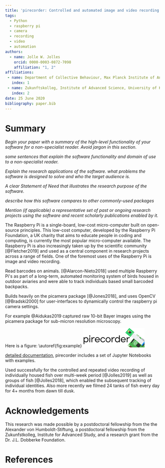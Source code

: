 ```yaml
---
title: 'pirecorder: Controlled and automated image and video recording with the raspberry pi'
tags:
  - Python
  - raspberry pi
  - camera
  - recording
  - video
  - automation
authors:
  - name: Jolle W. Jolles
    orcid: 0000-0003-0872-7098
    affiliation: "1, 2"
affiliations:
 - name: Department of Collective Behaviour, Max Planck Institute of Animal Behaviour, Konstanz, Germany
   index: 1
 - name: Zukunftskolleg, Institute of Advanced Science, University of Konstanz, Germany
   index: 2
date: 25 June 2020
bibliography: paper.bib
---
```


# Summary
*Begin your paper with a summary of the high-level functionality of your software for a non-specialist reader. Avoid jargon in this section.*

*some sentences that explain the software functionality and domain of use to a non-specialist reader.*

*Explain the research applications of the software. what problems the software is designed to solve and who the target audience is.*

*A clear Statement of Need that illustrates the research purpose of the software.*

*describe how this software compares to other commonly-used packages*

*Mention (if applicable) a representative set of past or ongoing research projects using the software and recent scholarly publications enabled by it.*

The Raspberry Pi is a single-board, low-cost micro-computer built on open-source principles. This low-cost computer, developed by the Raspberry Pi Foundation, a UK charity that aims to educate people in coding and computing, is currently the most popular micro-computer available. The Raspberry Pi is also increasingly taken up by the scientific community [@Fletcher2019] and used as a central component in research projects across a range of fields. One of the foremost uses of the Raspberry Pi is image and video recording. 

Read barcodes on animals. [@Alarcon-Nieto2018] used multiple Raspberry Pi's as part of a long-term, automated monitoring system of birds housed in outdoor aviaries and were able to track individuals based small barcoded backpacks.

Builds heavily on the picamera package [@Jones2018], and uses OpenCV [@Bradski2000] for user-interfaces to dynamically control the raspberry pi camera settings.

For example @Aidukas2019 captured raw 10-bit Bayer images using the picamera package for sub-micron resolution microscopy.

Here is a figure:
\autoref{fig:example}
![Caption for example figure.\label{fig:example}](testfigure.jpg)

[detailed documentation](https://jollejolles.github.io/pirecorder/), pirecorder includes a set of Jupyter Notebooks with examples.

Used successfully for the controlled and repeated video recording of individually housed fish over multi-week period [@Jolles2019] as well as groups of fish [@Jolles2018], which enabled the subsequent tracking of individual identities. Also more recently we filmed 24 tanks of fish every day for 4+ months from dawn till dusk.




# Acknowledgements
This research was made possible by a postdoctoral fellowship from the the Alexander von Humboldt-Stiftung, a postdoctoral fellowship from the Zukunfstkolleg, Institute for Advanced Study, and a research grant from the Dr. J.L. Dobberke Foundation.

# References
